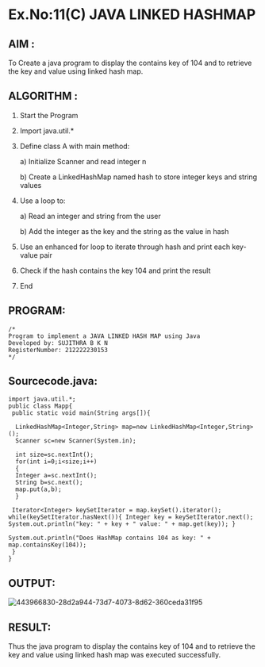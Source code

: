 # Ex.No:11(C) JAVA LINKED HASHMAP

## AIM :
To Create a java program to display the contains key of 104 and to retrieve the key and value using linked hash map.

## ALGORITHM :

1. Start the Program
2. Import java.util.*
3. Define class A with main method:

   a) Initialize Scanner and read integer n

   b) Create a LinkedHashMap named hash to store integer keys and string values

4. Use a loop to:

   a) Read an integer and string from the user

   b) Add the integer as the key and the string as the value in hash

5. Use an enhanced for loop to iterate through hash and print each key-value pair
6. Check if the hash contains the key 104 and print the result
7. End

## PROGRAM:

```
/*
Program to implement a JAVA LINKED HASH MAP using Java
Developed by: SUJITHRA B K N
RegisterNumber: 212222230153
*/
```

## Sourcecode.java:

```
import java.util.*;  
public class Mapp{  
 public static void main(String args[]){ 
     
  LinkedHashMap<Integer,String> map=new LinkedHashMap<Integer,String>(); 
  Scanner sc=new Scanner(System.in);
  
  int size=sc.nextInt();
  for(int i=0;i<size;i++)
  {
  Integer a=sc.nextInt();
  String b=sc.next();
  map.put(a,b);  
  } 

 Iterator<Integer> keySetIterator = map.keySet().iterator(); while(keySetIterator.hasNext()){ Integer key = keySetIterator.next(); System.out.println("key: " + key + " value: " + map.get(key)); }

System.out.println("Does HashMap contains 104 as key: " + map.containsKey(104));
 }  
}
```

## OUTPUT:

![443966830-28d2a944-73d7-4073-8d62-360ceda31f95](https://github.com/user-attachments/assets/c4e62e02-fca5-4a4f-a669-ceb436cd826f)

## RESULT:
Thus the java program to display the contains key of 104 and to retrieve the key and value using linked hash map was executed successfully.
